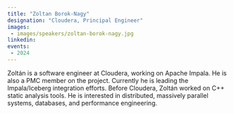 ```yaml
---
title: "Zoltan Borok-Nagy"
designation: "Cloudera, Principal Engineer"
images:
 - images/speakers/zoltan-borok-nagy.jpg
linkedin: 
events:
 - 2024
---
```


Zoltán is a software engineer at Cloudera, working on Apache Impala. He is also a PMC member on the project. Currently he is leading the Impala/Iceberg integration efforts. Before Cloudera, Zoltán worked on C++ static analysis tools. He is interested in distributed, massively parallel systems, databases, and performance engineering.